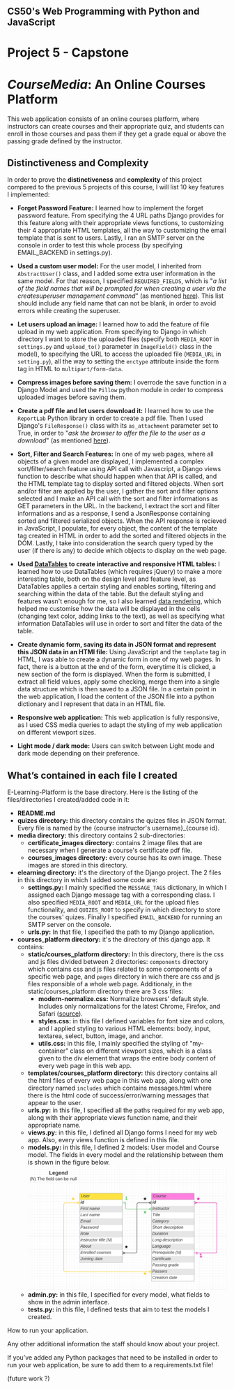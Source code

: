 ## CS50's Web Programming with Python and JavaScript

# Project 5 - Capstone

# _CourseMedia_: An Online Courses Platform

This web application consists of an online courses platform, where instructors can create courses and their appropriate quiz, and students can enroll in those courses and pass them if they get a grade equal or above the passing grade defined by the instructor.

## Distinctiveness and Complexity

In order to prove the **distinctiveness** and **complexity** of this project compared to the previous 5 projects of this course, I will list 10 key features I implemented:

- **Forget Password Feature:** I learned how to implement the forget password feature. From specifying the 4 URL paths Django provides for this feature along with their appropriate views functions, to customizing their 4 appropriate HTML templates, all the way to customizing the email template that is sent to users. Lastly, I ran an SMTP server on the console in order to test this whole process (by specifying EMAIL_BACKEND in settings.py).

- **Used a custom user model:** For the user model, I inherited from `AbstractUser()` class, and I added some extra user information in the same model. For that reason, I specified `REQUIRED_FIELDS`, which is "_a list of the field names that will be prompted for when creating a user via the createsuperuser management command_" (as mentioned [here](https://docs.djangoproject.com/en/4.2/topics/auth/customizing/)). This list should include any field name that can not be blank, in order to avoid errors while creating the superuser.

- **Let users upload an image:** I learned how to add the feature of file upload in my web application. From specifying to Django in which directory I want to store the uploaded files (specify both `MEDIA_ROOT` in `settings.py` and `upload_to()` parameter in `ImageField()` class in the model), to specifying the URL to access the uploaded file (`MEDIA_URL` in `setting.py`), all the way to setting the `enctype` attribute inside the form tag in HTML to `multipart/form-data`.

- **Compress images before saving them:** I overrode the save function in a Django Model and used the `Pillow` python module in order to compress uploaded images before saving them.

- **Create a pdf file and let users download it:** I learned how to use the `ReportLab` Python library in order to create a pdf file. Then I used Django's `FileResponse()` class with its `as_attachment` parameter set to True, in order to "_ask the browser to offer the file to the user as a download_" (as mentioned [here](https://docs.djangoproject.com/en/4.2/ref/request-response/)).

- **Sort, Filter and Search Features:** In one of my web pages, where all objects of a given model are displayed, I implemented a complex sort/filter/search feature using API call with Javascript, a Django views function to describe what should happen when that API is called, and the HTML template tag to display sorted and filtered objects.
  When sort and/or filter are applied by the user, I gather the sort and filter options selected and I make an API call with the sort and filter informations as GET parameters in the URL. In the backend, I extract the sort and filter informations and as a response, I send a JsonResponse containing sorted and filtered serialized objects. When the API response is recieved in JavaScript, I populate, for every object, the content of the template tag created in HTML in order to add the sorted and filtered objects in the DOM.
  Lastly, I take into consideration the search query typed by the user (if there is any) to decide which objects to display on the web page.

- **Used [DataTables](https://datatables.net/) to create interactive and responsive HTML tables:** I learned how to use DataTables (which requires jQuery) to make a more interesting table, both on the design level and feature level, as DataTables applies a certain styling and enables sorting, filtering and searching within the data of the table. But the default styling and features wasn't enough for me, so I also learned [data rendering](https://datatables.net/examples/basic_init/data_rendering.html), which helped me customise how the data will be displayed in the cells (changing text color, adding links to the text), as well as specifying what information DataTables will use in order to sort and filter the data of the table.

- **Create dynamic form, saving its data in JSON format and represent this JSON data in an HTMl file:** Using JavaScript and the `template` tag in HTML, I was able to create a dynamic form in one of my web pages. In fact, there is a button at the end of the form, everytime it is clicked, a new section of the form is displayed.
  When the form is submitted, I extract all field values, apply some checking, merge them into a single data structure which is then saved to a JSON file.
  In a certain point in the web application, I load the content of the JSON file into a python dictionary and I represent that data in an HTML file.

- **Responsive web application:** This web application is fully responsive, as I used CSS media queries to adapt the styling of my web application on different viewport sizes.

- **Light mode / dark mode:** Users can switch between Light mode and dark mode depending on their preference.

## What’s contained in each file I created

E-Learning-Platform is the base directory. Here is the listing of the files/directories I created/added code in it:

- **README.md**
- **quizes directory:** this directory contains the quizes files in JSON format. Every file is named by the {course instructor's username}\_{course id}.
- **media directory:** this directory contains 2 sub-directories:
  - **certificate_images directory:** contains 2 image files that are necessary when I generate a course's certificate pdf file.
  - **courses_images directory:** every course has its own image. These images are stored in this directory.
- **elearning directory:** it's the directory of the Django project. The 2 files in this directory in which I added some code are:
  - **settings.py:** I mainly specified the `MESSAGE_TAGS` dictionary, in which I assigned each Django message tag with a corresponding class. I also specified `MEDIA_ROOT` and `MEDIA_URL` for the upload files functionality, and `QUIZES_ROOT` to specify in which directory to store the courses' quizes. Finally I specified `EMAIL_BACKEND` for running an SMTP server on the console.
  * **urls.py:** In that file, I specified the path to my Django application.
- **courses_platform directory:** it's the directory of this django app. It contains:
  - **static/courses_platform directory:** In this directory, there is the css and js files divided between 2 directories: `components` directory which contains css and js files related to some components of a specific web page, and `pages` directory in wich there are css and js files responsible of a whole web page.
    Additionaly, in the static/courses_platform directory there are 3 css files:
    - **modern-normalize.css:** Normalize browsers' default style. Includes only normalizations for the latest Chrome, Firefox, and Safari ([source](https://github.com/sindresorhus/modern-normalize)).
    - **styles.css:** in this file I defined variables for font size and colors, and I applied styling to various HTML elements: body, input, textarea, select, button, image, and anchor.
    - **utils.css:** in this file, I mainly specified the styling of "my-container" class on different viewport sizes, which is a class given to the div element that wraps the entire body content of every web page in this web app.
  * **templates/courses_platform directory:** this directory contains all the html files of every web page in this web app, along with one directory named `includes` which contains messages.html where there is the html code of success/error/warning messages that appear to the user.
  * **urls.py:** in this file, I specified all the paths required for my web app, along with their appropriate views function name, and their appropriate name.
  * **views.py:** in this file, I defined all Django forms I need for my web app. Also, every views function is defined in this file.
  * **models.py:** in this file, I defined 2 models: User model and Course model. The fields in every model and the relationship between them is shown in the figure below.
    ![Image that shows the models, their fields and the relationship between the fields](media/database_image/database.png "Image showing the models, their fields and the relationship between the fields")
  * **admin.py:** in this file, I specified for every model, what fields to show in the admin interface.
  * **tests.py:** in this file, I defined tests that aim to test the models I created.

How to run your application.

Any other additional information the staff should know about your project.

If you’ve added any Python packages that need to be installed in order to run your web application, be sure to add them to a requirements.txt file!

(future work ?)
